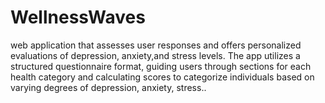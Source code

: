 # WellnessWaves
 web application that assesses user responses and offers personalized evaluations of depression, anxiety,and stress levels. The app utilizes a structured questionnaire format, guiding users through sections for each health category and calculating scores to categorize individuals based on varying degrees of depression, anxiety, stress..


